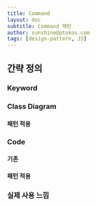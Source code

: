 ```yaml
---
title: Command
layout: doc
subtitle: Command 패턴
author: sunshine@ptokos.com
tags: [design-pattern, JS]
---
```


## 간략 정의

### Keyword

### Class Diagram
#### 패턴 적용


### Code
#### 기존

#### 패턴 적용

### 실제 사용 느낌
